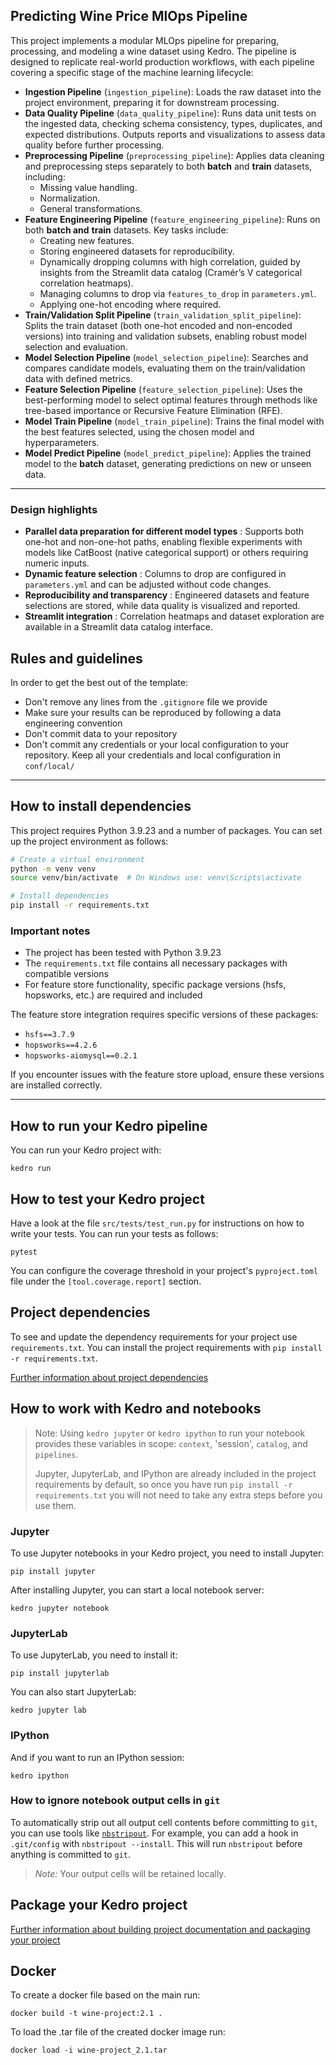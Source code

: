 ## Predicting Wine Price MlOps Pipeline

This project implements a modular MLOps pipeline for preparing, processing, and modeling a wine dataset using Kedro. The pipeline is designed to replicate real-world production workflows, with each pipeline covering a specific stage of the machine learning lifecycle:

* **Ingestion Pipeline** (`ingestion_pipeline`):
  Loads the raw dataset into the project environment, preparing it for downstream processing.
* **Data Quality Pipeline** (`data_quality_pipeline`):
  Runs data unit tests on the ingested data, checking schema consistency, types, duplicates, and expected distributions. Outputs reports and visualizations to assess data quality before further processing.
* **Preprocessing Pipeline** (`preprocessing_pipeline`):
  Applies data cleaning and preprocessing steps separately to both **batch** and **train** datasets, including:
  * Missing value handling.
  * Normalization.
  * General transformations.
* **Feature Engineering Pipeline** (`feature_engineering_pipeline`):
  Runs on both ****batch** and** **train** datasets. Key tasks include:
  * Creating new features.
  * Storing engineered datasets for reproducibility.
  * Dynamically dropping columns with high correlation, guided by insights from the Streamlit data catalog (Cramér’s V categorical correlation heatmaps).
  * Managing columns to drop via  `features_to_drop` in `parameters.yml`.
  * Applying one-hot encoding where required.
* **Train/Validation Split Pipeline** (`train_validation_split_pipeline`):
  Splits the train dataset (both one-hot encoded and non-encoded versions) into training and validation subsets, enabling robust model selection and evaluation.
* **Model Selection Pipeline** (`model_selection_pipeline`):
  Searches and compares candidate models, evaluating them on the train/validation data with defined metrics.
* **Feature Selection Pipeline** (`feature_selection_pipeline`):
  Uses the best-performing model to select optimal features through methods like tree-based importance or Recursive Feature Elimination (RFE).
* **Model Train Pipeline** (`model_train_pipeline`):
  Trains the final model with the best features selected, using the chosen model and hyperparameters.
* **Model Predict Pipeline** (`model_predict_pipeline`):
  Applies the trained model to the **batch** dataset, generating predictions on new or unseen data.

---

### Design highlights

* **Parallel data preparation for different model types** :
  Supports both one-hot and non-one-hot paths, enabling flexible experiments with models like CatBoost (native categorical support) or others requiring numeric inputs.
* **Dynamic feature selection** :
  Columns to drop are configured in `parameters.yml` and can be adjusted without code changes.
* **Reproducibility and transparency** :
  Engineered datasets and feature selections are stored, while data quality is visualized and reported.
* **Streamlit integration** :
  Correlation heatmaps and dataset exploration are available in a Streamlit data catalog interface.

## Rules and guidelines

In order to get the best out of the template:

* Don't remove any lines from the `.gitignore` file we provide
* Make sure your results can be reproduced by following a data engineering convention
* Don't commit data to your repository
* Don't commit any credentials or your local configuration to your repository. Keep all your credentials and local configuration in `conf/local/`

---

## How to install dependencies

This project requires Python 3.9.23 and a number of packages. You can set up the project environment as follows:

```bash
# Create a virtual environment
python -m venv venv
source venv/bin/activate  # On Windows use: venv\Scripts\activate

# Install dependencies
pip install -r requirements.txt
```

### Important notes

- The project has been tested with Python 3.9.23
- The `requirements.txt` file contains all necessary packages with compatible versions
- For feature store functionality, specific package versions (hsfs, hopsworks, etc.) are required and included

The feature store integration requires specific versions of these packages:

- `hsfs==3.7.9`
- `hopsworks==4.2.6`
- `hopsworks-aiomysql==0.2.1`

If you encounter issues with the feature store upload, ensure these versions are installed correctly.

---



## How to run your Kedro pipeline

You can run your Kedro project with:

```
kedro run
```

## How to test your Kedro project

Have a look at the file `src/tests/test_run.py` for instructions on how to write your tests. You can run your tests as follows:

```
pytest
```

You can configure the coverage threshold in your project's `pyproject.toml` file under the `[tool.coverage.report]` section.

## Project dependencies

To see and update the dependency requirements for your project use `requirements.txt`. You can install the project requirements with `pip install -r requirements.txt`.

[Further information about project dependencies](https://docs.kedro.org/en/stable/kedro_project_setup/dependencies.html#project-specific-dependencies)

## How to work with Kedro and notebooks

> Note: Using `kedro jupyter` or `kedro ipython` to run your notebook provides these variables in scope: `context`, 'session', `catalog`, and `pipelines`.
>
> Jupyter, JupyterLab, and IPython are already included in the project requirements by default, so once you have run `pip install -r requirements.txt` you will not need to take any extra steps before you use them.

### Jupyter

To use Jupyter notebooks in your Kedro project, you need to install Jupyter:

```
pip install jupyter
```

After installing Jupyter, you can start a local notebook server:

```
kedro jupyter notebook
```

### JupyterLab

To use JupyterLab, you need to install it:

```
pip install jupyterlab
```

You can also start JupyterLab:

```
kedro jupyter lab
```

### IPython

And if you want to run an IPython session:

```
kedro ipython
```

### How to ignore notebook output cells in `git`

To automatically strip out all output cell contents before committing to `git`, you can use tools like [`nbstripout`](https://github.com/kynan/nbstripout). For example, you can add a hook in `.git/config` with `nbstripout --install`. This will run `nbstripout` before anything is committed to `git`.

> *Note:* Your output cells will be retained locally.

## Package your Kedro project

[Further information about building project documentation and packaging your project](https://docs.kedro.org/en/stable/tutorial/package_a_project.html)


## Docker

To create a docker file based on the main run:

```
docker build -t wine-project:2.1 .
```

To load the .tar file of the created docker image run: 

```
docker load -i wine-project_2.1.tar
```